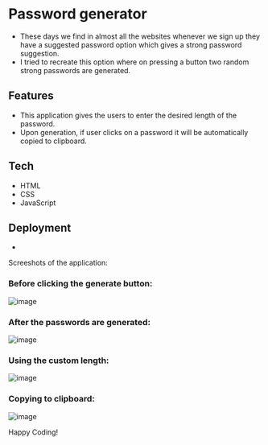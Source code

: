 # Password generator

- These days we find in almost all the websites whenever we sign up they have a suggested password option which gives a strong password suggestion.
- I tried to recreate this option where on pressing a button two random strong passwords are generated.

## Features

- This application gives the users to enter the desired length of the password.
- Upon generation, if user clicks on a password it will be automatically copied to clipboard.

## Tech

- HTML
- CSS 
- JavaScript

## Deployment

- 

Screeshots of the application:

### Before clicking the generate button:

![image](https://github.com/Shanmukh459/Password-generator/assets/52078988/5898f582-9341-4cec-a627-c95b47f83d22)


### After the passwords are generated:

![image](https://github.com/Shanmukh459/Password-generator/assets/52078988/9a7ac0ae-fe05-4897-85cc-b9b94b332f7b)

### Using the custom length:

![image](https://github.com/Shanmukh459/Password-generator/assets/52078988/6e4a11a0-13f9-4742-bb1c-e1dd53c23997)

### Copying to clipboard:

![image](https://github.com/Shanmukh459/Password-generator/assets/52078988/4f2fe784-47af-474f-ae73-86e7abfc8437)




Happy Coding!
